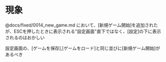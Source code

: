 # 現象

@docs/fixed/0014_new_game.md において、[新規ゲーム開始]を追加されたが、ESCを押したときに表示される"設定画面"直下ではなく、[設定]の下に表示されるのはおかしい

設定画面の、[ゲームを保存],[ゲームをロード]と同じ並びに[新規ゲーム開始]があるべき


